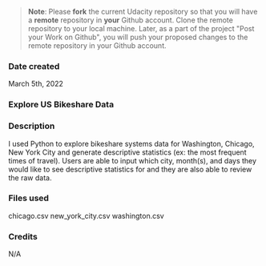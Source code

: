 >**Note**: Please **fork** the current Udacity repository so that you will have a **remote** repository in **your** Github account. Clone the remote repository to your local machine. Later, as a part of the project "Post your Work on Github", you will push your proposed changes to the remote repository in your Github account.

### Date created
March 5th, 2022

### Explore US Bikeshare Data

### Description
I used Python to explore bikeshare systems data for Washington, Chicago, New York City and generate descriptive statistics (ex: the most frequent times of travel). Users are able to input which city, month(s), and days they would like to see descriptive statistics for and they are also able to review the raw data.

### Files used
chicago.csv
new_york_city.csv
washington.csv

### Credits
N/A
